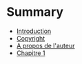 # Summary

* [Introduction](README.md)
* [Copyright](copyright.md)
* [A propos de l'auteur](a-propos-de-lauteur.md)
* [Chapitre 1](chapter1.md)


